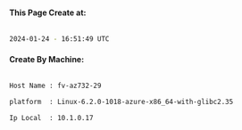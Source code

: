 
   
#### This Page Create at:

```bash

2024-01-24 - 16:51:49 UTC

```

#### Create By Machine:

```bash

Host Name : fv-az732-29

platform  : Linux-6.2.0-1018-azure-x86_64-with-glibc2.35

Ip Local  : 10.1.0.17

```


